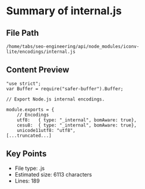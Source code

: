 # Summary of internal.js
  
## File Path
`/home/tabs/seo-engineering/api/node_modules/iconv-lite/encodings/internal.js`

## Content Preview
```
"use strict";
var Buffer = require("safer-buffer").Buffer;

// Export Node.js internal encodings.

module.exports = {
    // Encodings
    utf8:   { type: "_internal", bomAware: true},
    cesu8:  { type: "_internal", bomAware: true},
    unicode11utf8: "utf8",
[...truncated...]
```

## Key Points
- File type: .js
- Estimated size: 6113 characters
- Lines: 189
